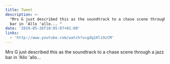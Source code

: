 ```yaml
---
title: Tweet
description: >-
  "Mrs G just described this as the soundtrack to a chase scene through a jazz
  bar in 'Allo 'allo... "
date: '2019-05-26T10:05:07+01:00'
links:
  - 'http://www.youtube.com/watch?v=gdq1Kli9zCM'
---
```

Mrs G just described this as the soundtrack to a chase scene through a jazz bar in 'Allo 'allo... 
